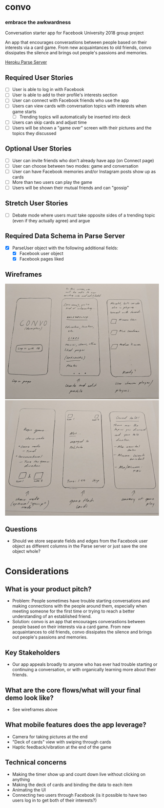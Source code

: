 # convo 
### embrace the awkwardness
Conversation starter app for Facebook University 2018 group project

An app that encourages converastions between people based on their interests via a card game. From new acquaintances to old friends, convo dissipates the silence and brings out people's passions and memories.

[Heroku Parse Server](https://dashboard.heroku.com/apps/fbu-convo)

## Required User Stories
* [ ] User is able to log in with Facebook
* [ ] User is able to add to their profile's interests section
* [ ] User can connect with Facebook friends who use the app
* [ ] Users can view cards with conversation topics with interests when game starts
  * [ ] Trending topics will automatically be inserted into deck
* [ ] Users can skip cards and adjust time
* [ ] Users will be shown a "game over" screen with their pictures and the topics they discussed

## Optional User Stories
* [ ] User can invite friends who don't already have app (on Connect page)
* [ ] User can choose between two modes: game and conversation
* [ ] User can have Facebook memories and/or Instagram posts show up as cards
* [ ] More than two users can play the game
* [ ] Users will be shown their mutual friends and can "gossip"

## Stretch User Stories
* [ ] Debate mode where users must take opposite sides of a trending topic (even if they actually agree) and argue

## Required Data Schema in Parse Server
* [x] ParseUser object with the following additional fields:
  * [x] Facebook user object
  * [x] Facebook pages liked

## Wireframes
![First three stories](wireframes_1.jpg)
![Last three stories](wireframes_2.jpg)

## Questions
* Should we store separate fields and edges from the Facebook user object as different columns in the Parse server or just save the one object whole?

# Considerations

## What is your product pitch?
* Problem: People sometimes have trouble starting conversations and making connections with the people around them, especially when meeting someone for the first time or trying to reach a better understanding of an established friend. 
* Solution: convo is an app that encourages converastions between people based on their interests via a card game. From new acquaintances to old friends, convo dissipates the silence and brings out people's passions and memories.

## Key Stakeholders
* Our app appeals broadly to anyone who has ever had trouble starting or continuing a conversation, or with organically learning more about their friends.

## What are the core flows/what will your final demo look like?
* See wireframes above

## What mobile features does the app leverage?
* Camera for taking pictures at the end
* "Deck of cards" view with swiping through cards
* Haptic feedback/vibration at the end of the game

## Technical concerns
* Making the timer show up and count down live without clicking on anything
* Making the deck of cards and binding the data to each item
* Animating the UI
* Connecting two users through Facebook (is it possible to have two users log in to get both of their interests?)


